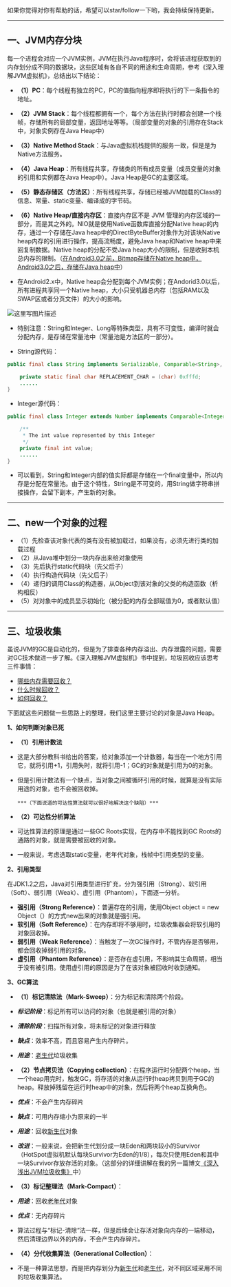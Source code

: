 
如果你觉得对你有帮助的话，希望可以star/follow一下哟，我会持续保持更新。

----------

## 一、JVM内存分块
每一个进程会对应一个JVM实例，JVM在执行Java程序时，会将该进程获取到的内存划分成不同的数据块，这些区域有各自不同的用途和生命周期，参考《深入理解JVM虚拟机》，总结出以下结论：

 - **（1）PC**：每个线程有独立的PC，PC的值指向程序即将执行的下一条指令的地址。
 - **（2）JVM Stack**：每个线程都拥有一个，每个方法在执行时都会创建一个栈帧，存储所有的局部变量，返回地址等等。（局部变量的对象的引用存在Stack中，对象实例存在Java Heap中）
 - **（3）Native Method Stack**：与Java虚拟机栈提供的服务一致，但是是为Native方法服务。
 - **（4）Java Heap**：所有线程共享，存储类的所有成员变量（成员变量的对象的引用和实例都在Java Heap中）。Java Heap是GC的主要区域。
 - **（5）静态存储区（方法区）**：所有线程共享，存储已经被JVM加载的Class的信息、常量、static变量、编译成的字节码。
 - **（6）Native Heap/直接内存区**：直接内存区不是 JVM 管理的内存区域的一部分，而是其之外的。NIO就是使用Native函数库直接分配Native heap的内存，通过一个存储在Java heap中的DirectByteBuffer对象作为对该块Native heap内存的引用进行操作，提高流畅度，避免Java heap和Native heap中来回复制数据。Native heap的分配不受Java heap大小的限制，但是收到本机总内存的限制。（[在Android3.0之前，Bitmap存储在Native heap中，Android3.0之后，存储在Java heap中](1)）

 - 在Android2.x中，Native heap会分配到每个JVM实例；在Andorid3.0以后，所有进程共享同一个Native heap，大小只受机器总内存（包括RAM以及SWAP区或者分页文件）的大小的影响。

![这里写图片描述](http://img.blog.csdn.net/20160329120256624)


 - 特别注意：String和Integer、Long等特殊类型，具有不可变性，编译时就会分配内存，是存储在常量池中（常量池是方法区的一部分）。

 - String源代码：

``` Java
public final class String implements Serializable, Comparable<String>, CharSequence {

    private static final char REPLACEMENT_CHAR = (char) 0xfffd;
	......
}
```


 - Integer源代码：

``` Java
public final class Integer extends Number implements Comparable<Integer> {

    /**
     * The int value represented by this Integer
     */
    private final int value;
	......
}
```

 - 可以看到，String和Integer内部的值实际都是存储在一个final变量中，所以内存是分配在常量池。由于这个特性，String是不可变的，用String做字符串拼接操作，会留下副本，产生新的对象。

----------

## 二、new一个对象的过程
 - （1）先检查该对象代表的类有没有被加载过，如果没有，必须先进行类的加载过程
 - （2）从Java堆中划分一块内存出来给对象使用
 - （3）先后执行static代码块（先父后子）
 - （4）执行构造代码块（先父后子）
 - （4）递归的调用Class的构造器，从Object到该对象的父类的构造函数（析构相反）
 - （5）对对象中的成员显示初始化（被分配的内存全部赋值为0，或者默认值）



----------

## 三、垃圾收集
  虽说JVM的GC是自动化的，但是为了排查各种内存溢出、内存泄露的问题，需要对GC技术做进一步了解。《深入理解JVM虚拟机》书中提到，垃圾回收应该思考三件事情：

 - [哪些内存需要回收？](1)
 - [什么时候回收？](1)
 - [如何回收？](1)

下面就这些问题做一些思路上的整理，我们这里主要讨论的对象是Java Heap。

**1、如何判断对象已死**

 - **（1）引用计数法**
  - 这是大部分教科书给出的答案，给对象添加一个计数器，每当在一个地方引用它，就将引用+1，引用失时，就将引用-1；GC的对象就是引用为0的对象。
  - 但是引用计数法有一个缺点，当对象之间被循环引用的时候，就算是没有实际用途的对象，也不会被回收掉。

		***（下面说道的可达性算法就可以很好地解决这个缺陷）***

 - **（2）可达性分析算法**
  - 可达性算法的原理是通过一些GC Roots实现，在内存中不能找到GC Roots的通路的对象，就是需要被回收的对象。
  - 一般来说，考虑选取static变量，老年代对象，栈帧中引用类型的变量。


**2、引用类型**

在JDK1.2之后，Java对引用类型进行扩充，分为强引用（Strong）、软引用（Soft）、弱引用（Weak）、虚引用（Phantom），下面逐一分析。

 - **强引用（Strong Reference）**：普遍存在的引用，使用Object object = new Object（）的方式new出来的对象就是强引用。
 - **软引用（Soft Reference）**：在内存即将不够用时，垃圾收集器会将软引用的对象回收掉。
 - **弱引用（Weak Reference）**：当触发了一次GC操作时，不管内存是否够用，都会回收掉弱引用的对象。
 - **虚引用（Phantom Reference）**：是否存在虚引用，不影响其生命周期，相当于没有被引用。使用虚引用的原因是为了在该对象被回收时收到通知。


**3、GC算法**

 - **（1）标记清除法（Mark-Sweep）**：分为标记和清除两个阶段。
  - ***标记阶段***：标记所有可以访问的对象（也就是被引用的对象）
  - ***清除阶段***：扫描所有对象，将未标记的对象进行释放
  - ***缺点***：效率不高，而且容易产生内存碎片。
  - ***用途***：[老生代](1)垃圾收集

 - **（2）节点拷贝法（Copying collection）**：在程序运行时分配两个heap，当一个heap用完时，触发GC，将存活的对象从运行时heap拷贝到用于GC的heap。释放掉残留在运行时heap中的对象，然后将两个heap互换角色。
  - ***优点***：不会产生内存碎片
  - ***缺点***：可用内存缩小为原来的一半
  - ***用途***：回收[新生代](1)对象
  - ***改进***：一般来说，会把新生代划分成一块Eden和两块较小的Survivor（HotSpot虚拟机默认每块Survivor为Eden的1/8），每次只使用Eden和其中一块Survivor存放存活的对象。（这部分的详细讲解在我的另一篇博文[《深入浅出JVM垃圾收集》](http://blog.csdn.net/mxm691292118/article/details/51006010)中）

 - **（3）标记整理法（Mark-Compact）**：
  - ***用途***：回收[老年代](1)对象
  - ***优点***：无内存碎片
  - 算法过程与“标记-清除”法一样，但是后续会让存活对象向内存的一端移动，然后清理边界以外的内存，不会产生内存碎片。

 - **（4）分代收集算法（Generational Collection）**：
  - 不是一种算法思想，而是把内存划分为[新生代](1)和[老生代](1)，对不同区域采用不同的垃圾收集算法。
